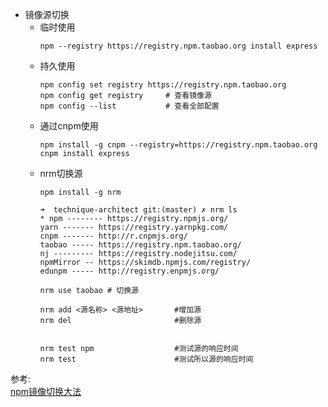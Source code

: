 


* 镜像源切换
    * 临时使用  
        ```
        npm --registry https://registry.npm.taobao.org install express
        ```
    * 持久使用  
        ```
        npm config set registry https://registry.npm.taobao.org
        npm config get registry     # 查看镜像源
        npm config --list           # 查看全部配置
        ```
    * 通过cnpm使用  
        ```
        npm install -g cnpm --registry=https://registry.npm.taobao.org
        cnpm install express
        ```
    * nrm切换源
        ```
        npm install -g nrm

        ➜  technique-architect git:(master) ✗ nrm ls
        * npm -------- https://registry.npmjs.org/
        yarn ------- https://registry.yarnpkg.com/
        cnpm ------- http://r.cnpmjs.org/
        taobao ----- https://registry.npm.taobao.org/
        nj --------- https://registry.nodejitsu.com/
        npmMirror -- https://skimdb.npmjs.com/registry/
        edunpm ----- http://registry.enpmjs.org/

        nrm use taobao # 切换源

        nrm add <源名称> <源地址>       #增加源
        nrm del                       #删除源

        
        nrm test npm                  #测试源的响应时间
        nrm test                      #测试所以源的响应时间
        ```

参考:  
[npm镜像切换大法](https://blog.csdn.net/bbatyki/article/details/82918851)